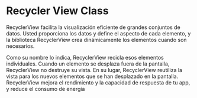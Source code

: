 # Recycler View Class

RecyclerView facilita la visualización eficiente de grandes conjuntos de datos. Usted proporciona los datos y define el aspecto de cada elemento, y la biblioteca RecyclerView crea dinámicamente los elementos cuando son necesarios.

Como su nombre lo indica, RecyclerView recicla esos elementos individuales. Cuando un elemento se desplaza fuera de la pantalla, RecyclerView no destruye su vista. En su lugar, RecyclerView reutiliza la vista para los nuevos elementos que se han desplazado en la pantalla. RecyclerView mejora el rendimiento y la capacidad de respuesta de tu app, y reduce el consumo de energía
